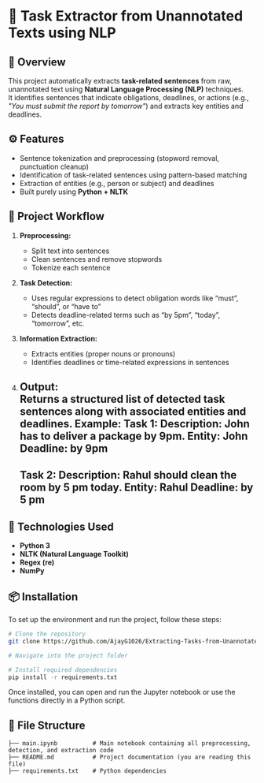 # 🧠 Task Extractor from Unannotated Texts using NLP

## 📌 Overview
This project automatically extracts **task-related sentences** from raw, unannotated text using **Natural Language Processing (NLP)** techniques.  
It identifies sentences that indicate obligations, deadlines, or actions (e.g., *"You must submit the report by tomorrow"*) and extracts key entities and deadlines.

## ⚙️ Features
- Sentence tokenization and preprocessing (stopword removal, punctuation cleanup)
- Identification of task-related sentences using pattern-based matching
- Extraction of entities (e.g., person or subject) and deadlines
- Built purely using **Python + NLTK**

## 🧩 Project Workflow
1. **Preprocessing:**  
   - Split text into sentences  
   - Clean sentences and remove stopwords  
   - Tokenize each sentence

2. **Task Detection:**  
   - Uses regular expressions to detect obligation words like “must”, “should”, or “have to”  
   - Detects deadline-related terms such as “by 5pm”, “today”, “tomorrow”, etc.

3. **Information Extraction:**  
   - Extracts entities (proper nouns or pronouns)  
   - Identifies deadlines or time-related expressions in sentences

4. **Output:**  
   Returns a structured list of detected task sentences along with associated entities and deadlines.
   Example:
    Task 1:
    Description: John has to deliver a package by 9pm.
    Entity: John
    Deadline: by 9pm
    ---
    Task 2:
    Description: Rahul should clean the room by 5 pm today.
    Entity: Rahul
    Deadline: by 5 pm
    ---

## 🧰 Technologies Used
- **Python 3**
- **NLTK (Natural Language Toolkit)**
- **Regex (re)**
- **NumPy**

## 📦 Installation

To set up the environment and run the project, follow these steps:

```bash
# Clone the repository
git clone https://github.com/AjayG1026/Extracting-Tasks-from-Unannotated-Text-using-NLP.git

# Navigate into the project folder

# Install required dependencies
pip install -r requirements.txt
```

Once installed, you can open and run the Jupyter notebook or use the functions directly in a Python script.

## 📁 File Structure

```
├── main.ipynb          # Main notebook containing all preprocessing, detection, and extraction code
├── README.md           # Project documentation (you are reading this file)
├── requirements.txt    # Python dependencies
```


